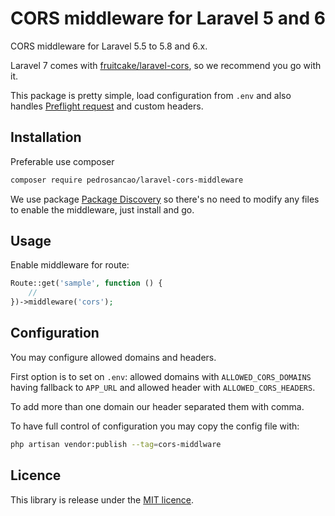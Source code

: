 # CORS middleware for Laravel 5 and 6

CORS middleware for Laravel 5.5 to 5.8 and 6.x.

Laravel 7 comes with [fruitcake/laravel-cors](https://github.com/fruitcake/laravel-cors),
so we recommend you go with it.

This package is pretty simple, load configuration from `.env` and also handles
[Preflight request](https://developer.mozilla.org/en-US/docs/Glossary/Preflight_request)
and custom headers.

## Installation

Preferable use composer

```sh
composer require pedrosancao/laravel-cors-middleware
```

We use package [Package Discovery](https://laravel.com/docs/5.5/packages#package-discovery)
so there's no need to modify any files to enable the middleware, just install and go.

## Usage

Enable middleware for route:

```php
Route::get('sample', function () {
    //
})->middleware('cors');
```

## Configuration

You may configure allowed domains and headers.

First option is to set on `.env`: allowed domains with `ALLOWED_CORS_DOMAINS` having
fallback to `APP_URL` and allowed header with `ALLOWED_CORS_HEADERS`.

To add more than one domain our header separated them with comma.

To have full control of configuration you may copy the config file with:

```sh
php artisan vendor:publish --tag=cors-middlware
```

## Licence

This library is release under the [MIT licence](LICENCE.md).
